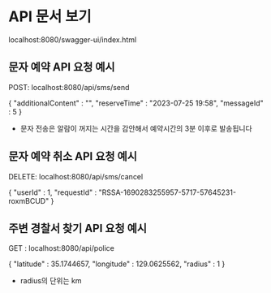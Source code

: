 # API 문서 보기
localhost:8080/swagger-ui/index.html

## 문자 예약 API 요청 예시

POST: localhost:8080/api/sms/send

{
    "additionalContent" : "",
    "reserveTime" : "2023-07-25 19:58",
    "messageId" : 5
}

* 문자 전송은 알람이 꺼지는 시간을 감안해서 예약시간의 3분 이후로 발송됩니다

## 문자 예약 취소 API 요청 예시

DELETE: localhost:8080/api/sms/cancel

{   "userId" : 1,
    "requestId" : "RSSA-1690283255957-5717-57645231-roxmBCUD"
}

## 주변 경찰서 찾기 API 요청 예시

GET : localhost:8080/api/police

{
    "latitude" : 35.1744657,
    "longitude" : 129.0625562,
    "radius" : 1
}

* radius의 단위는 km

